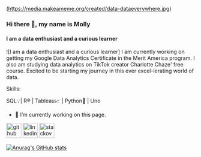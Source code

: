(https://media.makeameme.org/created/data-dataeverywhere.jpg)


### Hi there 👋, my name is Molly
#### I am a data enthusiast and a curious learner
![I am a data enthusiast and a curious learner]
I am currently working on getting my Google Data Analytics Certificate in the Merit America program. I also am studying data analytics on TikTok creator Charlotte Chaze' free course.  Excited to be starting my journey in this ever excel-lerating world of data.

Skills:


SQL💡| R® | Tableau📈 | Python🐍 | Uno

- 🔭 I’m currently working on this page. 


[<img src='https://cdn.jsdelivr.net/npm/simple-icons@3.0.1/icons/github.svg' alt='github' height='40'>](https://github.com/mollygrmn)  [<img src='https://cdn.jsdelivr.net/npm/simple-icons@3.0.1/icons/linkedin.svg' alt='linkedin' height='40'>](https://www.linkedin.com/in/molly-gorman/)  [<img src='https://cdn.jsdelivr.net/npm/simple-icons@3.0.1/icons/stackoverflow.svg' alt='stackoverflow' height='40'>](https://stackoverflow.com/users/21522209)  



  

[![Anurag's GitHub stats](https://github-readme-stats.vercel.app/api?username=mollygrmn)](https://github.com/anuraghazra/github-readme-stats)
